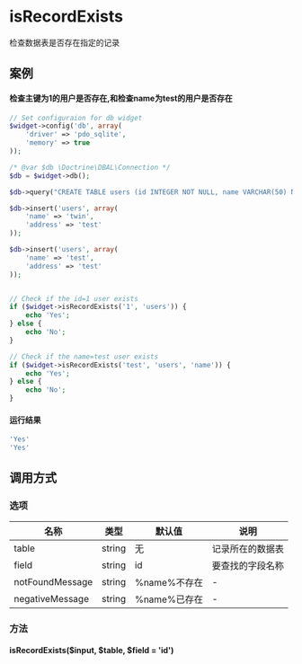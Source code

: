 isRecordExists
==============

检查数据表是否存在指定的记录

案例
----

#### 检查主键为1的用户是否存在,和检查name为test的用户是否存在
```php
// Set configuraion for db widget
$widget->config('db', array(
    'driver' => 'pdo_sqlite',
    'memory' => true
));

/* @var $db \Doctrine\DBAL\Connection */
$db = $widget->db();

$db->query("CREATE TABLE users (id INTEGER NOT NULL, name VARCHAR(50) NOT NULL, address VARCHAR(256) NOT NULL, PRIMARY KEY(id))");

$db->insert('users', array(
    'name' => 'twin',
    'address' => 'test'
));

$db->insert('users', array(
    'name' => 'test',
    'address' => 'test'
));


// Check if the id=1 user exists
if ($widget->isRecordExists('1', 'users')) {
    echo 'Yes';
} else {
    echo 'No';
}

// Check if the name=test user exists
if ($widget->isRecordExists('test', 'users', 'name')) {
    echo 'Yes';
} else {
    echo 'No';
}

```

#### 运行结果
```php
'Yes'
'Yes'
```

调用方式
--------

### 选项

| 名称                | 类型    | 默认值                 | 说明              |
|---------------------|---------|------------------------|-------------------|
| table               | string  | 无                     | 记录所在的数据表  |
| field               | string  | id                     | 要查找的字段名称  |
| notFoundMessage     | string  | %name%不存在           | -                 |
| negativeMessage     | string  | %name%已存在           | -                 |

### 方法

#### isRecordExists($input, $table, $field = 'id')